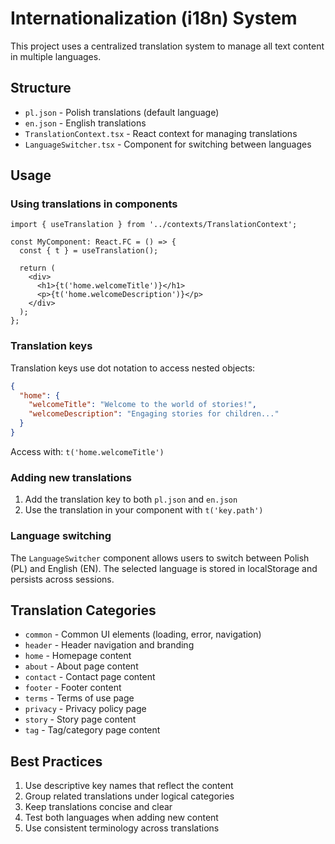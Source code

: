 # Internationalization (i18n) System

This project uses a centralized translation system to manage all text content in multiple languages.

## Structure

- `pl.json` - Polish translations (default language)
- `en.json` - English translations
- `TranslationContext.tsx` - React context for managing translations
- `LanguageSwitcher.tsx` - Component for switching between languages

## Usage

### Using translations in components

```tsx
import { useTranslation } from '../contexts/TranslationContext';

const MyComponent: React.FC = () => {
  const { t } = useTranslation();
  
  return (
    <div>
      <h1>{t('home.welcomeTitle')}</h1>
      <p>{t('home.welcomeDescription')}</p>
    </div>
  );
};
```

### Translation keys

Translation keys use dot notation to access nested objects:

```json
{
  "home": {
    "welcomeTitle": "Welcome to the world of stories!",
    "welcomeDescription": "Engaging stories for children..."
  }
}
```

Access with: `t('home.welcomeTitle')`

### Adding new translations

1. Add the translation key to both `pl.json` and `en.json`
2. Use the translation in your component with `t('key.path')`

### Language switching

The `LanguageSwitcher` component allows users to switch between Polish (PL) and English (EN). The selected language is stored in localStorage and persists across sessions.

## Translation Categories

- `common` - Common UI elements (loading, error, navigation)
- `header` - Header navigation and branding
- `home` - Homepage content
- `about` - About page content
- `contact` - Contact page content
- `footer` - Footer content
- `terms` - Terms of use page
- `privacy` - Privacy policy page
- `story` - Story page content
- `tag` - Tag/category page content

## Best Practices

1. Use descriptive key names that reflect the content
2. Group related translations under logical categories
3. Keep translations concise and clear
4. Test both languages when adding new content
5. Use consistent terminology across translations 